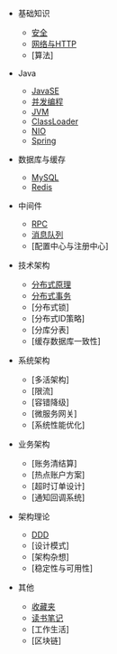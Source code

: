 * 基础知识
    * [安全](basic/security.md)
    * [网络与HTTP](basic/network_http.md)
    * [算法]

* Java

    * [JavaSE](java/javase.md)
    * [并发编程](java/concurrent.md)
    * [JVM](java/jvm.md)
    * [ClassLoader](java/classloader.md)
    * [NIO](java/nio.md)
    * [Spring](java/spring.md)

* 数据库与缓存

    * [MySQL](db_cache/mysql.md)
    * [Redis](db_cache/redis.md)

* 中间件

    * [RPC](middleware/rpc.md)
    * [消息队列](middleware/mq.md)
    * [配置中心与注册中心]

* 技术架构

    * [分布式原理](tech_arch/distribution_consistence.md)
    * [分布式事务](tech_arch/distribution_transaction.md)
    * [分布式锁]
    * [分布式ID策略]
    * [分库分表]
    * [缓存数据库一致性]

* 系统架构

    * [多活架构]
    * [限流]
    * [容错降级]
    * [微服务网关]
    * [系统性能优化]

* 业务架构

    * [账务清结算]
    * [热点账户方案]
    * [超时订单设计]
    * [通知回调系统]

* 架构理论

    * [DDD](arch/arch_ddd.md)
    * [设计模式]
    * [架构杂想]
    * [稳定性与可用性]

* 其他

    * [收藏夹](others/favorites.md)
    * [读书笔记](others/read_notes.md)
    * [工作生活]
    * [区块链]